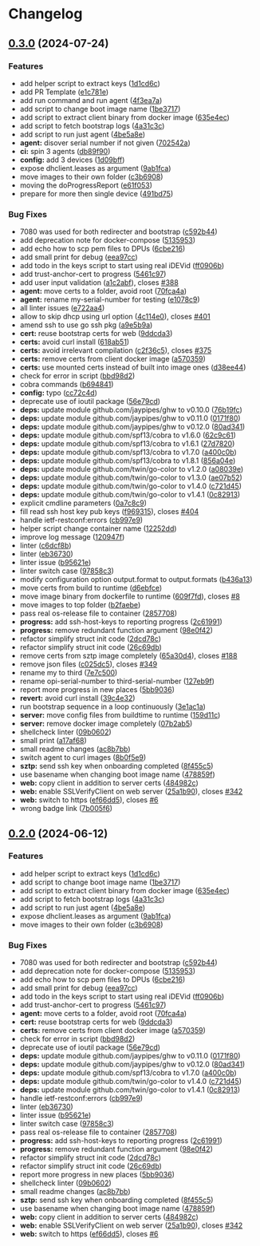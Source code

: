 # Changelog

## [0.3.0](https://github.com/bhoopesh369/sztp/compare/v0.2.0...v0.3.0) (2024-07-24)


### Features

* add helper script to extract keys ([1d1cd6c](https://github.com/bhoopesh369/sztp/commit/1d1cd6cb9d7d75596fd000f26be903a419374c2e))
* add PR Template ([e1c781e](https://github.com/bhoopesh369/sztp/commit/e1c781e7b857dea8f7b5ae64b4ed8ac1c81bc76d))
* add run command and run agent ([4f3ea7a](https://github.com/bhoopesh369/sztp/commit/4f3ea7acb5c07c04db3912048beb23f9b3e76592))
* add script to change boot image name ([1be3717](https://github.com/bhoopesh369/sztp/commit/1be37173a729a35b78f8815433015a9d86e87c5a))
* add script to extract client binary from docker image ([635e4ec](https://github.com/bhoopesh369/sztp/commit/635e4ec0e4c33c9c1da8b5bbd87bc507ce9d7af9))
* add script to fetch bootstrap logs ([4a31c3c](https://github.com/bhoopesh369/sztp/commit/4a31c3c60c45ec23b875ede301a5dff7742a865c))
* add script to run just agent ([4be5a8e](https://github.com/bhoopesh369/sztp/commit/4be5a8ed7547b81180d280ec7f5ba419eca62fad))
* **agent:** disover serial number if not given ([702542a](https://github.com/bhoopesh369/sztp/commit/702542a9ba8e2488981fd8a75f561b875b30f564))
* **ci:** spin 3 agents ([db89f90](https://github.com/bhoopesh369/sztp/commit/db89f906387ed1787aac5e1819a2e62264015855))
* **config:** add 3 devices ([1d09bff](https://github.com/bhoopesh369/sztp/commit/1d09bffd561d786437495f8ded9f7913bc2a7f42))
* expose dhclient.leases as argument ([9ab1fca](https://github.com/bhoopesh369/sztp/commit/9ab1fca11dfe21e86e87a0392e1f5bb92a49091c))
* move images to their own folder ([c3b6908](https://github.com/bhoopesh369/sztp/commit/c3b69084be223ee350d999b5a8c117ee79de8e6b))
* moving the doProgressReport ([e61f053](https://github.com/bhoopesh369/sztp/commit/e61f053835df52a8dda1b0c4a8d11918e48accec))
* prepare for more then single device ([491bd75](https://github.com/bhoopesh369/sztp/commit/491bd75070ac8db754cbb88a82c2d02021d119f4))


### Bug Fixes

* 7080 was used for both redirecter and bootstrap ([c592b44](https://github.com/bhoopesh369/sztp/commit/c592b44263ed1160fd93ba9afa8ef6c988a999e7))
* add deprecation note for docker-compose ([5135953](https://github.com/bhoopesh369/sztp/commit/5135953e83ee4e67dcdd0706495d403b0a1d3f9c))
* add echo how to scp pem files to DPUs ([6cbe216](https://github.com/bhoopesh369/sztp/commit/6cbe21637ec3e43ae18a48c9554d1ae84374141c))
* add small print for debug ([eea97cc](https://github.com/bhoopesh369/sztp/commit/eea97cc30f9cd3d9f3d513a097319310e3b5efc8))
* add todo in the keys script to start using real iDEVid ([ff0906b](https://github.com/bhoopesh369/sztp/commit/ff0906b542b5712fb5404d4eaec06058a832050c))
* add trust-anchor-cert to progress ([5461c97](https://github.com/bhoopesh369/sztp/commit/5461c97dc1b0782d3d27ed643b5b0f6dfffb5705))
* add user input validation ([a1c2abf](https://github.com/bhoopesh369/sztp/commit/a1c2abfff862e1689f838baae0d6ffb8b4438f34)), closes [#388](https://github.com/bhoopesh369/sztp/issues/388)
* **agent:** move certs to a folder, avoid root ([70fca4a](https://github.com/bhoopesh369/sztp/commit/70fca4aa9f58febfb5640b7be70944c34ec1c973))
* **agent:** rename my-serial-number for testing ([e1078c9](https://github.com/bhoopesh369/sztp/commit/e1078c9ae92becb716dc9e95afbb92a344ffd6c5))
* all linter issues ([e722aa4](https://github.com/bhoopesh369/sztp/commit/e722aa40b6f9114307daf477939e390b10a7c208))
* allow to skip dhcp using url option ([4c114e0](https://github.com/bhoopesh369/sztp/commit/4c114e062e5e2dcfc5c72291e20eab32f048b145)), closes [#401](https://github.com/bhoopesh369/sztp/issues/401)
* amend ssh to use go ssh pkg ([a9e5b9a](https://github.com/bhoopesh369/sztp/commit/a9e5b9ab0b69f69ea7e1e8f70539ab947b303483))
* **cert:** reuse bootstrap certs for web ([9ddcda3](https://github.com/bhoopesh369/sztp/commit/9ddcda39060a23894fcb17eb4c174cda95cb93d7))
* **certs:** avoid curl install ([618ab51](https://github.com/bhoopesh369/sztp/commit/618ab51f1308f6bc072213a7fef9e3588111c03b))
* **certs:** avoid irrelevant compilation ([c2f36c5](https://github.com/bhoopesh369/sztp/commit/c2f36c54fc5bacf8ee1daeabffa3c3f7ed1d142f)), closes [#375](https://github.com/bhoopesh369/sztp/issues/375)
* **certs:** remove certs from client docker image ([a570359](https://github.com/bhoopesh369/sztp/commit/a5703597db58d9246ba68c066abde27f5cd5a291))
* **certs:** use mounted certs instead of built into image ones ([d38ee44](https://github.com/bhoopesh369/sztp/commit/d38ee4471640644cec099f8cd473640cf694517f))
* check for error in script ([bbd98d2](https://github.com/bhoopesh369/sztp/commit/bbd98d2b0cf5bbd6ae87ef2df7de7669204af304))
* cobra commands ([b694841](https://github.com/bhoopesh369/sztp/commit/b69484151f97301c98e9d7ded35e1a548914ac9e))
* **config:** typo ([cc72c4d](https://github.com/bhoopesh369/sztp/commit/cc72c4dcb7ea09528f3e32b7dc43de4490ec8082))
* deprecate use of ioutil package ([56e79cd](https://github.com/bhoopesh369/sztp/commit/56e79cd6be6e58d1b422755a8c3b9373b0cfc429))
* **deps:** update module github.com/jaypipes/ghw to v0.10.0 ([76b19fc](https://github.com/bhoopesh369/sztp/commit/76b19fcaf748270a0f98a8bbf7dd48e6b9d8b3f2))
* **deps:** update module github.com/jaypipes/ghw to v0.11.0 ([0171f80](https://github.com/bhoopesh369/sztp/commit/0171f80ece4b9db5d93844531a668e5756011151))
* **deps:** update module github.com/jaypipes/ghw to v0.12.0 ([80ad341](https://github.com/bhoopesh369/sztp/commit/80ad34153011cc123bde7134174253678e4151ba))
* **deps:** update module github.com/spf13/cobra to v1.6.0 ([62c9c61](https://github.com/bhoopesh369/sztp/commit/62c9c6139b55bc046ec2fd2fa344ab8af85ad925))
* **deps:** update module github.com/spf13/cobra to v1.6.1 ([27d7820](https://github.com/bhoopesh369/sztp/commit/27d782081697c47cd8180b61f7c5ed4694167234))
* **deps:** update module github.com/spf13/cobra to v1.7.0 ([a400c0b](https://github.com/bhoopesh369/sztp/commit/a400c0b1d21c05b587b1ee86966feebf58d4fb5f))
* **deps:** update module github.com/spf13/cobra to v1.8.1 ([856a04e](https://github.com/bhoopesh369/sztp/commit/856a04e51e0245389429d35d83a625450fcb55da))
* **deps:** update module github.com/twin/go-color to v1.2.0 ([a08039e](https://github.com/bhoopesh369/sztp/commit/a08039ef07d57ea0286c0d6d3007af525bf9e6dc))
* **deps:** update module github.com/twin/go-color to v1.3.0 ([ae07b52](https://github.com/bhoopesh369/sztp/commit/ae07b52985032aceba15667207465dbc466d5a37))
* **deps:** update module github.com/twin/go-color to v1.4.0 ([c721d45](https://github.com/bhoopesh369/sztp/commit/c721d45f8b7626236f7a994e0daaefab6e499ddd))
* **deps:** update module github.com/twin/go-color to v1.4.1 ([0c82913](https://github.com/bhoopesh369/sztp/commit/0c8291304f08626b481b6abdd0903e24d2a9c323))
* explicit cmdline parameters ([0a7c8c9](https://github.com/bhoopesh369/sztp/commit/0a7c8c917de3c12727fb03cab2760060c47a6037))
* fill read ssh host key pub keys ([f969315](https://github.com/bhoopesh369/sztp/commit/f9693152b6c8b993a63a044a52755d692e6f11dd)), closes [#404](https://github.com/bhoopesh369/sztp/issues/404)
* handle ietf-restconf:errors ([cb997e9](https://github.com/bhoopesh369/sztp/commit/cb997e95408d3f41ca888c3c89a4de10796a91ec))
* helper script change container name ([12252dd](https://github.com/bhoopesh369/sztp/commit/12252dd0ac3ef3b025857c46502c8bbc5f46245f))
* improve log message ([120947f](https://github.com/bhoopesh369/sztp/commit/120947f7e362e89ff8c27e8497d5631682acc148))
* linter ([c6dcf8b](https://github.com/bhoopesh369/sztp/commit/c6dcf8bc7d690d7938a416961e822138c0dd97ab))
* linter ([eb36730](https://github.com/bhoopesh369/sztp/commit/eb36730b7998f34bf49e1742d7bc2065709a1a2d))
* linter issue ([b95621e](https://github.com/bhoopesh369/sztp/commit/b95621ed2713773f2a01657859749f662820b345))
* linter switch case ([97858c3](https://github.com/bhoopesh369/sztp/commit/97858c3ba47069eec2ae24038b5aca874e14dc74))
* modify configuration option output.format to output.formats ([b436a13](https://github.com/bhoopesh369/sztp/commit/b436a13ff204404de92c0d98c1eca85e2ddf6924))
* move certs from build to runtime ([d6ebfce](https://github.com/bhoopesh369/sztp/commit/d6ebfce241d74365f4a393904e8e89e0731c6fc5))
* move image binary from dockerfile to runtime ([609f7fd](https://github.com/bhoopesh369/sztp/commit/609f7fd01e5462457c7e8c3e36f5461f9d6ecb01)), closes [#8](https://github.com/bhoopesh369/sztp/issues/8)
* move images to top folder ([b2faebe](https://github.com/bhoopesh369/sztp/commit/b2faebefe1dc3d54175fb5f98737b63a7829b1f9))
* pass real os-release file to container ([2857708](https://github.com/bhoopesh369/sztp/commit/2857708551a7318a9abb4f959bb119cf3a7a4279))
* **progress:** add ssh-host-keys to reporting progress ([2c61991](https://github.com/bhoopesh369/sztp/commit/2c61991c74ffcf5cfdfa863f07f89aa64d901e98))
* **progress:** remove redundant function argument ([98e0f42](https://github.com/bhoopesh369/sztp/commit/98e0f42d7ef97bd1e98798c071d9738e02f65dfc))
* refactor simplify struct init code ([2dcd78c](https://github.com/bhoopesh369/sztp/commit/2dcd78c01f044a027503e8f9856c04f87848aa6d))
* refactor simplify struct init code ([26c69db](https://github.com/bhoopesh369/sztp/commit/26c69db19968197855fe891cd0a5c660844e9110))
* remove certs from sztp image completely ([65a30d4](https://github.com/bhoopesh369/sztp/commit/65a30d40f4cbaaf1af023db9164289f8149687e3)), closes [#188](https://github.com/bhoopesh369/sztp/issues/188)
* remove json files ([c025dc5](https://github.com/bhoopesh369/sztp/commit/c025dc5528ae19169abe84795c899228b28c2c35)), closes [#349](https://github.com/bhoopesh369/sztp/issues/349)
* rename my to third ([7e7c500](https://github.com/bhoopesh369/sztp/commit/7e7c500e68ccfc9a3a4d1cdd45f6543eb05c52e7))
* rename opi-serial-number to third-serial-number ([127eb9f](https://github.com/bhoopesh369/sztp/commit/127eb9f7d64843b28bead9384d2a43ca9ae759dc))
* report more progress in new places ([5bb9036](https://github.com/bhoopesh369/sztp/commit/5bb9036dd0d6e83b1b01aa723cd5fa58f474db31))
* **revert:** avoid curl install ([39c4e32](https://github.com/bhoopesh369/sztp/commit/39c4e32b15b70245722a6ebc309b8359c8e4b646))
* run bootstrap sequence in a loop continuously ([3e1ac1a](https://github.com/bhoopesh369/sztp/commit/3e1ac1a5130c40fe260187a7e92d5f94bb12e0e7))
* **server:** move config files from buildtime to runtime ([159d11c](https://github.com/bhoopesh369/sztp/commit/159d11cad854b7a484543a5fa9b964eea3cdfccb))
* **server:** remove docker image completely ([07b2ab5](https://github.com/bhoopesh369/sztp/commit/07b2ab578d1516f8b010bd907044d1c247c2f02b))
* shellcheck linter ([09b0602](https://github.com/bhoopesh369/sztp/commit/09b0602203d47198abc564bf1aa558fdb1952fb3))
* small print ([a17af68](https://github.com/bhoopesh369/sztp/commit/a17af687ca1a405a463189397fc2f623d603190a))
* small readme changes ([ac8b7bb](https://github.com/bhoopesh369/sztp/commit/ac8b7bbdad37a2c7c092c652e47e9ac306c3382f))
* switch agent to curl images ([8b0f5e9](https://github.com/bhoopesh369/sztp/commit/8b0f5e9d5e2eea05939dc2f54271e59d13c9a3aa))
* **sztp:** send ssh key when onboarding completed ([8f455c5](https://github.com/bhoopesh369/sztp/commit/8f455c5d469e94c1a4e9efa1f51c5bbfe04bc6b0))
* use basename when changing boot image name ([478859f](https://github.com/bhoopesh369/sztp/commit/478859f326309704fd890282a8bcbb30cb0fe3c9))
* **web:** copy client in addition to server certs ([484982c](https://github.com/bhoopesh369/sztp/commit/484982c1e6fa7d5d4dbc0af9fcd82527a49c946f))
* **web:** enable SSLVerifyClient on web server ([25a1b90](https://github.com/bhoopesh369/sztp/commit/25a1b906be2eddfd1e2c92337fe2ca5680cbe908)), closes [#342](https://github.com/bhoopesh369/sztp/issues/342)
* **web:** switch to https ([ef66dd5](https://github.com/bhoopesh369/sztp/commit/ef66dd5600f0a0db994bbc0e93eb6cae5f0365cd)), closes [#6](https://github.com/bhoopesh369/sztp/issues/6)
* wrong badge link ([7b005f6](https://github.com/bhoopesh369/sztp/commit/7b005f6f4582c6f62b8dfad95519a5c443f9c695))

## [0.2.0](https://github.com/opiproject/sztp/compare/v0.1.1...v0.2.0) (2024-06-12)

### Features

* add helper script to extract keys ([1d1cd6c](https://github.com/opiproject/sztp/commit/1d1cd6cb9d7d75596fd000f26be903a419374c2e))
* add script to change boot image name ([1be3717](https://github.com/opiproject/sztp/commit/1be37173a729a35b78f8815433015a9d86e87c5a))
* add script to extract client binary from docker image ([635e4ec](https://github.com/opiproject/sztp/commit/635e4ec0e4c33c9c1da8b5bbd87bc507ce9d7af9))
* add script to fetch bootstrap logs ([4a31c3c](https://github.com/opiproject/sztp/commit/4a31c3c60c45ec23b875ede301a5dff7742a865c))
* add script to run just agent ([4be5a8e](https://github.com/opiproject/sztp/commit/4be5a8ed7547b81180d280ec7f5ba419eca62fad))
* expose dhclient.leases as argument ([9ab1fca](https://github.com/opiproject/sztp/commit/9ab1fca11dfe21e86e87a0392e1f5bb92a49091c))
* move images to their own folder ([c3b6908](https://github.com/opiproject/sztp/commit/c3b69084be223ee350d999b5a8c117ee79de8e6b))

### Bug Fixes

* 7080 was used for both redirecter and bootstrap ([c592b44](https://github.com/opiproject/sztp/commit/c592b44263ed1160fd93ba9afa8ef6c988a999e7))
* add deprecation note for docker-compose ([5135953](https://github.com/opiproject/sztp/commit/5135953e83ee4e67dcdd0706495d403b0a1d3f9c))
* add echo how to scp pem files to DPUs ([6cbe216](https://github.com/opiproject/sztp/commit/6cbe21637ec3e43ae18a48c9554d1ae84374141c))
* add small print for debug ([eea97cc](https://github.com/opiproject/sztp/commit/eea97cc30f9cd3d9f3d513a097319310e3b5efc8))
* add todo in the keys script to start using real iDEVid ([ff0906b](https://github.com/opiproject/sztp/commit/ff0906b542b5712fb5404d4eaec06058a832050c))
* add trust-anchor-cert to progress ([5461c97](https://github.com/opiproject/sztp/commit/5461c97dc1b0782d3d27ed643b5b0f6dfffb5705))
* **agent:** move certs to a folder, avoid root ([70fca4a](https://github.com/opiproject/sztp/commit/70fca4aa9f58febfb5640b7be70944c34ec1c973))
* **cert:** reuse bootstrap certs for web ([9ddcda3](https://github.com/opiproject/sztp/commit/9ddcda39060a23894fcb17eb4c174cda95cb93d7))
* **certs:** remove certs from client docker image ([a570359](https://github.com/opiproject/sztp/commit/a5703597db58d9246ba68c066abde27f5cd5a291))
* check for error in script ([bbd98d2](https://github.com/opiproject/sztp/commit/bbd98d2b0cf5bbd6ae87ef2df7de7669204af304))
* deprecate use of ioutil package ([56e79cd](https://github.com/opiproject/sztp/commit/56e79cd6be6e58d1b422755a8c3b9373b0cfc429))
* **deps:** update module github.com/jaypipes/ghw to v0.11.0 ([0171f80](https://github.com/opiproject/sztp/commit/0171f80ece4b9db5d93844531a668e5756011151))
* **deps:** update module github.com/jaypipes/ghw to v0.12.0 ([80ad341](https://github.com/opiproject/sztp/commit/80ad34153011cc123bde7134174253678e4151ba))
* **deps:** update module github.com/spf13/cobra to v1.7.0 ([a400c0b](https://github.com/opiproject/sztp/commit/a400c0b1d21c05b587b1ee86966feebf58d4fb5f))
* **deps:** update module github.com/twin/go-color to v1.4.0 ([c721d45](https://github.com/opiproject/sztp/commit/c721d45f8b7626236f7a994e0daaefab6e499ddd))
* **deps:** update module github.com/twin/go-color to v1.4.1 ([0c82913](https://github.com/opiproject/sztp/commit/0c8291304f08626b481b6abdd0903e24d2a9c323))
* handle ietf-restconf:errors ([cb997e9](https://github.com/opiproject/sztp/commit/cb997e95408d3f41ca888c3c89a4de10796a91ec))
* linter ([eb36730](https://github.com/opiproject/sztp/commit/eb36730b7998f34bf49e1742d7bc2065709a1a2d))
* linter issue ([b95621e](https://github.com/opiproject/sztp/commit/b95621ed2713773f2a01657859749f662820b345))
* linter switch case ([97858c3](https://github.com/opiproject/sztp/commit/97858c3ba47069eec2ae24038b5aca874e14dc74))
* pass real os-release file to container ([2857708](https://github.com/opiproject/sztp/commit/2857708551a7318a9abb4f959bb119cf3a7a4279))
* **progress:** add ssh-host-keys to reporting progress ([2c61991](https://github.com/opiproject/sztp/commit/2c61991c74ffcf5cfdfa863f07f89aa64d901e98))
* **progress:** remove redundant function argument ([98e0f42](https://github.com/opiproject/sztp/commit/98e0f42d7ef97bd1e98798c071d9738e02f65dfc))
* refactor simplify struct init code ([2dcd78c](https://github.com/opiproject/sztp/commit/2dcd78c01f044a027503e8f9856c04f87848aa6d))
* refactor simplify struct init code ([26c69db](https://github.com/opiproject/sztp/commit/26c69db19968197855fe891cd0a5c660844e9110))
* report more progress in new places ([5bb9036](https://github.com/opiproject/sztp/commit/5bb9036dd0d6e83b1b01aa723cd5fa58f474db31))
* shellcheck linter ([09b0602](https://github.com/opiproject/sztp/commit/09b0602203d47198abc564bf1aa558fdb1952fb3))
* small readme changes ([ac8b7bb](https://github.com/opiproject/sztp/commit/ac8b7bbdad37a2c7c092c652e47e9ac306c3382f))
* **sztp:** send ssh key when onboarding completed ([8f455c5](https://github.com/opiproject/sztp/commit/8f455c5d469e94c1a4e9efa1f51c5bbfe04bc6b0))
* use basename when changing boot image name ([478859f](https://github.com/opiproject/sztp/commit/478859f326309704fd890282a8bcbb30cb0fe3c9))
* **web:** copy client in addition to server certs ([484982c](https://github.com/opiproject/sztp/commit/484982c1e6fa7d5d4dbc0af9fcd82527a49c946f))
* **web:** enable SSLVerifyClient on web server ([25a1b90](https://github.com/opiproject/sztp/commit/25a1b906be2eddfd1e2c92337fe2ca5680cbe908)), closes [#342](https://github.com/opiproject/sztp/issues/342)
* **web:** switch to https ([ef66dd5](https://github.com/opiproject/sztp/commit/ef66dd5600f0a0db994bbc0e93eb6cae5f0365cd)), closes [#6](https://github.com/opiproject/sztp/issues/6)
